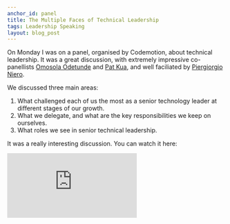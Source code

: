 ```yaml
---
anchor_id: panel
title: The Multiple Faces of Technical Leadership
tags: Leadership Speaking
layout: blog_post
---
```


On Monday I was on a panel, organised by Codemotion, about technical leadership. It was a great discussion, with extremely impressive co-panellists [Omosola Odetunde](https://www.linkedin.com/in/omosola-odetunde/) and [Pat Kua](https://www.patkua.com/), and well faciliated by [Piergiorgio Niero](https://www.linkedin.com/in/piergiorgioniero/).

We discussed three main areas:

1. What challenged each of us the most as a senior technology leader at different stages of our growth.
1. What we delegate, and what are the key responsibilities we keep on ourselves.
1. What roles we see in senior technical leadership.

It was a really interesting discussion. You can watch it here:

<div class="embedded">
  <iframe src="https://www.youtube-nocookie.com/embed/gWXYVOjb-tA" frameborder="0" allow="accelerometer; autoplay; encrypted-media; gyroscope; picture-in-picture" allowfullscreen></iframe>
</div>
